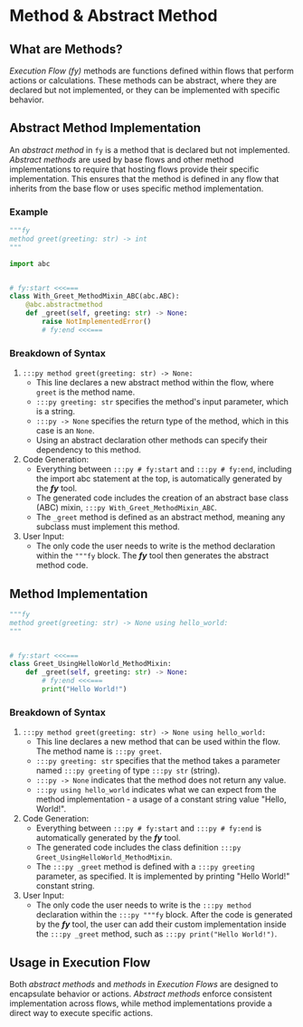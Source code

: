 # Method & Abstract Method

## What are Methods?
_Execution Flow (fy)_ methods are functions defined within flows that perform actions or calculations. These methods can be abstract, where they are declared but not implemented, or they can be implemented with specific behavior.

## Abstract Method Implementation
An _abstract method_ in `fy` is a method that is declared but not implemented. _Abstract methods_ are used by base flows and other method implementations to require that hosting flows provide their specific implementation. This ensures that the method is defined in any flow that inherits from the base flow or uses specific method implementation.

### Example
```py title="Abstract Method" linenums="1"
"""fy
method greet(greeting: str) -> int
"""

import abc


# fy:start <<<===
class With_Greet_MethodMixin_ABC(abc.ABC):
    @abc.abstractmethod
    def _greet(self, greeting: str) -> None:
        raise NotImplementedError()
        # fy:end <<<===
```


### Breakdown of Syntax
1. `:::py method greet(greeting: str) -> None:`
    - This line declares a new abstract method within the flow, where `greet` is the method name.
    - `:::py greeting: str` specifies the method's input parameter, which is a string.
    - `:::py -> None` specifies the return type of the method, which in this case is an `None`.
    - Using an abstract declaration other methods can specify their dependency to this method.
2. Code Generation:
    - Everything between `:::py # fy:start` and `:::py # fy:end`, including the import abc statement at the top, is automatically generated by the **_fy_** tool.
    - The generated code includes the creation of an abstract base class (ABC) mixin, `:::py With_Greet_MethodMixin_ABC`.
    - The `_greet` method is defined as an abstract method, meaning any subclass must implement this method.
3. User Input:
    - The only code the user needs to write is the method declaration within the `"""fy` block. The **_fy_** tool then generates the abstract method code.

## Method Implementation
```py linenums="1"
"""fy
method greet(greeting: str) -> None using hello_world:
"""


# fy:start <<<===
class Greet_UsingHelloWorld_MethodMixin:
    def _greet(self, greeting: str) -> None:
        # fy:end <<<===
        print("Hello World!")
```
### Breakdown of Syntax
1. `:::py method greet(greeting: str) -> None using hello_world:`
    - This line declares a new method that can be used within the flow. The method name is `:::py greet`.
    - `:::py greeting: str` specifies that the method takes a parameter named `:::py greeting` of type `:::py str` (string).
    - `:::py -> None` indicates that the method does not return any value.
    - `:::py using hello_world` indicates what we can expect from the method implementation - a usage of a constant string value "Hello, World!".
2. Code Generation:
    - Everything between `:::py # fy:start` and `:::py # fy:end` is automatically generated by the **_fy_** tool.
    - The generated code includes the class definition `:::py Greet_UsingHelloWorld_MethodMixin`.
    - The `:::py _greet` method is defined with a `:::py greeting` parameter, as specified. It is implemented by printing "Hello World!" constant string.
3. User Input:
    - The only code the user needs to write is the `:::py method` declaration within the `:::py """fy` block. After the code is generated by the **_fy_** tool, the user can add their custom implementation inside the `:::py _greet` method, such as `:::py print("Hello World!")`.

## Usage in Execution Flow
Both _abstract methods_ and _methods_ in _Execution Flows_ are designed to encapsulate behavior or actions. _Abstract methods_ enforce consistent implementation across flows, while method implementations provide a direct way to execute specific actions.
